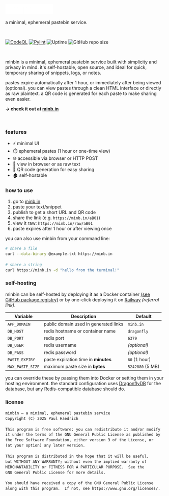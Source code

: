 <picture>
  <source media="(prefers-color-scheme: dark)" srcset="https://raw.githubusercontent.com/berrysauce/minbin/refs/heads/main/templates/assets/img/logo-dark.webp">
  <source media="(prefers-color-scheme: light)" srcset="https://raw.githubusercontent.com/berrysauce/minbin/refs/heads/main/templates/assets/img/logo.webp">
  <img alt="minbin" src="https://raw.githubusercontent.com/berrysauce/minbin/refs/heads/main/templates/assets/img/logo-dark.webp" style="width: 150px; height: auto;"
>
</picture>
<br>

a minimal, ephemeral pastebin service.

<br>

[![CodeQL](https://github.com/berrysauce/minbin/actions/workflows/github-code-scanning/codeql/badge.svg)](https://github.com/berrysauce/minbin/actions/workflows/github-code-scanning/codeql)
[![Pylint](https://github.com/berrysauce/minbin/actions/workflows/pylint.yml/badge.svg)](https://github.com/berrysauce/minbin/actions/workflows/pylint.yml)
![Uptime](https://uptime.berrysauce.dev/api/badge/10/uptime)
![GitHub repo size](https://img.shields.io/github/repo-size/berrysauce/minbin)

<br>

minbin is a minimal, ephemeral pastebin service built with simplicity and privacy in mind. it's self-hostable, open source, and ideal for quick, temporary sharing of snippets, logs, or notes.

pastes expire automatically after 1 hour, or immediately after being viewed (optional). you can view pastes through a clean HTML interface or directly as raw plaintext. a QR code is generated for each paste to make sharing even easier.

**→ check it out at [minb.in](https://minb.in/)**

<br>

### features

- ⚡ minimal UI
- ⏱️ ephemeral pastes (1 hour or one-time view)
- 🌐 accessible via browser or HTTP POST
- 👀 view in browser or as raw text
- 📱 QR code generation for easy sharing
- 🏠 self-hostable

### how to use

1. go to [minb.in](https://minb.in/)
2. paste your text/snippet
3. publish to get a short URL and QR code
4. share the link (e.g. `https://minb.in/aB01`)
5. view it raw: `https://minb.in/raw/aB01`
6. paste expires after 1 hour or after viewing once

you can also use minbin from your command line:

```bash
# share a file
curl --data-binary @example.txt https://minb.in

# share a string
curl https://minb.in -d "hello from the terminal!"
```

### self-hosting

minbin can be self-hosted by deploying it as a Docker container [(see GitHub package registry)](https://github.com/berrysauce/minbin/pkgs/container/minbin) or by one-click deploying it on [Railway](https://railway.com/deploy/minbin) *(referral link)*.

| Variable         | Description                           | Default            |
| ---------------- | ------------------------------------- | ------------------ |
| `APP_DOMAIN`     | public domain used in generated links | `minb.in`          |
| `DB_HOST`        | redis hostname or container name      | `dragonfly`        |
| `DB_PORT`        | redis port                            | `6379`             |
| `DB_USER`        | redis username                        | *(optional)*       |
| `DB_PASS`        | redis password                        | *(optional)*       |
| `PASTE_EXPIRY`   | paste expiration time in **minutes**  | `60` (1 hour)      |
| `MAX_PASTE_SIZE` | maximum paste size in **bytes**       | `5242880` (5 MB)   |

you can override these by passing them into Docker or setting them in your hosting environment. the standard configuration uses [DragonflyDB](https://www.dragonflydb.io/docs/getting-started) for the database, but any Redis-compatible database should do. 

### license

```txt
minbin – a minimal, ephemeral pastebin service
Copyright (C) 2025 Paul Haedrich

This program is free software: you can redistribute it and/or modify
it under the terms of the GNU General Public License as published by
the Free Software Foundation, either version 3 of the License, or
(at your option) any later version.

This program is distributed in the hope that it will be useful,
but WITHOUT ANY WARRANTY; without even the implied warranty of
MERCHANTABILITY or FITNESS FOR A PARTICULAR PURPOSE.  See the
GNU General Public License for more details.

You should have received a copy of the GNU General Public License
along with this program.  If not, see https://www.gnu.org/licenses/.
```
